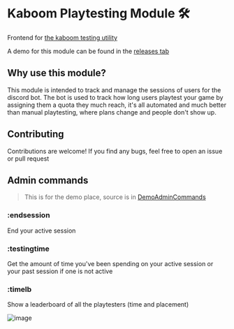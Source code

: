 # Kaboom Playtesting Module 🛠️
Frontend for [the kaboom testing utility](https://github.com/Funi-Dog-Games/KaboomTestingUtility)

A demo for this module can be found in the [releases tab](https://github.com/Funi-Dog-Games/KaboomPlaytestingModule/releases)

## Why use this module?
This module is intended to track and manage the sessions of users for the discord bot. The bot is used to track how long users playtest your game by assigning them a quota they much reach, it's all automated and much better than manual playtesting, where plans change and people don't show up.

## Contributing
Contributions are welcome! If you find any bugs, feel free to open an issue or pull request

## Admin commands
> This is for the demo place, source is in [DemoAdminCommands](./DemoAdminCommands/)
### :endsession
End your active session
### :testingtime
Get the amount of time you've been spending on your active session or your past session if one is not active
### :timelb
Show a leaderboard of all the playtesters (time and placement)


![image](https://github.com/user-attachments/assets/24e1ce9d-5446-4d8a-97af-7a4bdc613760)
